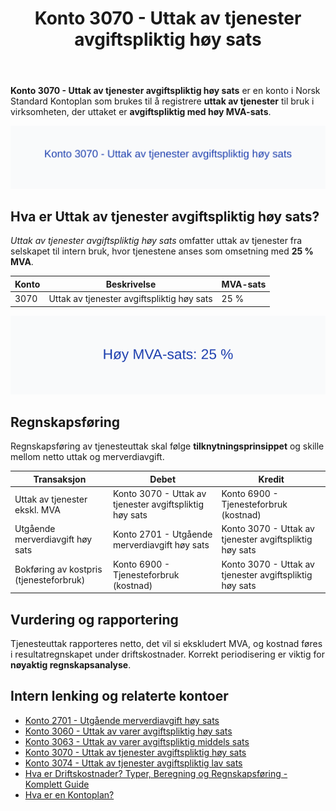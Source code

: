 ﻿---
title: "Konto 3070 - Uttak av tjenester avgiftspliktig høy sats"
meta_title: "3070-uttak-av-tjenester-avgiftspliktig-hoy-sats"
meta_description: '**Konto 3070 - Uttak av tjenester avgiftspliktig høy sats** er en konto i Norsk Standard Kontoplan som brukes til å registrere **uttak av tjenester** til bruk...'
slug: 3070-uttak-av-tjenester-avgiftspliktig-hoy-sats
type: blog
layout: pages/single
---

**Konto 3070 - Uttak av tjenester avgiftspliktig høy sats** er en konto i Norsk Standard Kontoplan som brukes til å registrere **uttak av tjenester** til bruk i virksomheten, der uttaket er **avgiftspliktig med høy MVA-sats**.

![Illustrasjon av konto 3070 Uttak av tjenester avgiftspliktig høy sats](3070-uttak-av-tjenester-avgiftspliktig-hoy-sats-image.svg)

## Hva er Uttak av tjenester avgiftspliktig høy sats?

*Uttak av tjenester avgiftspliktig høy sats* omfatter uttak av tjenester fra selskapet til intern bruk, hvor tjenestene anses som omsetning med **25 % MVA**.

| Konto | Beskrivelse                                             | MVA-sats |
|-------|---------------------------------------------------------|----------|
| 3070  | Uttak av tjenester avgiftspliktig høy sats              | 25 %     |

![Høy MVA-sats: 25 %](3070-mva-hoy-sats.svg)

## Regnskapsføring

Regnskapsføring av tjenesteuttak skal følge **tilknytningsprinsippet** og skille mellom netto uttak og merverdiavgift.

| Transaksjon                                  | Debet                                                | Kredit                                                |
|----------------------------------------------|------------------------------------------------------|-------------------------------------------------------|
| Uttak av tjenester ekskl. MVA                | Konto 3070 - Uttak av tjenester avgiftspliktig høy sats | Konto 6900 - Tjenesteforbruk (kostnad)               |
| Utgående merverdiavgift høy sats             | Konto 2701 - Utgående merverdiavgift høy sats         | Konto 3070 - Uttak av tjenester avgiftspliktig høy sats |
| Bokføring av kostpris (tjenesteforbruk)      | Konto 6900 - Tjenesteforbruk (kostnad)                | Konto 3070 - Uttak av tjenester avgiftspliktig høy sats |

## Vurdering og rapportering

Tjenesteuttak rapporteres netto, det vil si ekskludert MVA, og kostnad føres i resultatregnskapet under driftskostnader. Korrekt periodisering er viktig for **nøyaktig regnskapsanalyse**.

## Intern lenking og relaterte kontoer

* [Konto 2701 - Utgående merverdiavgift høy sats](/blogs/kontoplan/2701-utgaende-merverdiavgift-hoy-sats "Konto 2701 - Utgående merverdiavgift høy sats")
* [Konto 3060 - Uttak av varer avgiftspliktig høy sats](/blogs/kontoplan/3060-uttak-av-varer-avgiftspliktig-hoy-sats "Konto 3060 - Uttak av varer avgiftspliktig høy sats")
* [Konto 3063 - Uttak av varer avgiftspliktig middels sats](/blogs/kontoplan/3063-uttak-av-varer-avgiftspliktig-middels-sats "Konto 3063 - Uttak av varer avgiftspliktig middels sats")
* [Konto 3070 - Uttak av tjenester avgiftspliktig høy sats](/blogs/kontoplan/3070-uttak-av-tjenester-avgiftspliktig-hoy-sats "Konto 3070 - Uttak av tjenester avgiftspliktig høy sats")
* [Konto 3074 - Uttak av tjenester avgiftspliktig lav sats](/blogs/kontoplan/3074-uttak-av-tjenester-avgiftspliktig-lav-sats "Konto 3074 - Uttak av tjenester avgiftspliktig lav sats")
* [Hva er Driftskostnader? Typer, Beregning og Regnskapsføring - Komplett Guide](/blogs/regnskap/hva-er-driftskostnader "Hva er Driftskostnader? Typer, Beregning og Regnskapsføring - Komplett Guide")
* [Hva er en Kontoplan?](/blogs/regnskap/hva-er-kontoplan "Hva er en Kontoplan? Komplett Guide til Kontoplaner i Norsk Regnskap")






